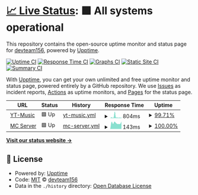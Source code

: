 # [📈 Live Status](https://demo.upptime.js.org): <!--live status--> **🟩 All systems operational**

This repository contains the open-source uptime monitor and status page for [devteam156](https://demo.upptime.js.org), powered by [Upptime](https://github.com/upptime/upptime).

[![Uptime CI](https://github.com/devteam156/upptime/workflows/Uptime%20CI/badge.svg)](https://github.com/devteam156/upptime/actions?query=workflow%3A%22Uptime+CI%22)
[![Response Time CI](https://github.com/devteam156/upptime/workflows/Response%20Time%20CI/badge.svg)](https://github.com/devteam156/upptime/actions?query=workflow%3A%22Response+Time+CI%22)
[![Graphs CI](https://github.com/devteam156/upptime/workflows/Graphs%20CI/badge.svg)](https://github.com/devteam156/upptime/actions?query=workflow%3A%22Graphs+CI%22)
[![Static Site CI](https://github.com/devteam156/upptime/workflows/Static%20Site%20CI/badge.svg)](https://github.com/devteam156/upptime/actions?query=workflow%3A%22Static+Site+CI%22)
[![Summary CI](https://github.com/devteam156/upptime/workflows/Summary%20CI/badge.svg)](https://github.com/devteam156/upptime/actions?query=workflow%3A%22Summary+CI%22)

With [Upptime](https://upptime.js.org), you can get your own unlimited and free uptime monitor and status page, powered entirely by a GitHub repository. We use [Issues](https://github.com/devteam156/upptime/issues) as incident reports, [Actions](https://github.com/devteam156/upptime/actions) as uptime monitors, and [Pages](https://demo.upptime.js.org) for the status page.

<!--start: status pages-->
<!-- This summary is generated by Upptime (https://github.com/upptime/upptime) -->
<!-- Do not edit this manually, your changes will be overwritten -->
<!-- prettier-ignore -->
| URL | Status | History | Response Time | Uptime |
| --- | ------ | ------- | ------------- | ------ |
| <img alt="" src="https://icons.duckduckgo.com/ip3/yt-music.developerteam2.repl.co.ico" height="13"> [YT-Music](https://YT-Music.developerteam2.repl.co) | 🟩 Up | [yt-music.yml](https://github.com/devteam156/upptime/commits/HEAD/history/yt-music.yml) | <details><summary><img alt="Response time graph" src="./graphs/yt-music/response-time-week.png" height="20"> 804ms</summary><br><a href="https://devteam156.github.io/upptime//history/yt-music"><img alt="Response time 804" src="https://img.shields.io/endpoint?url=https%3A%2F%2Fraw.githubusercontent.com%2Fdevteam156%2Fupptime%2FHEAD%2Fapi%2Fyt-music%2Fresponse-time.json"></a><br><a href="https://devteam156.github.io/upptime//history/yt-music"><img alt="24-hour response time 336" src="https://img.shields.io/endpoint?url=https%3A%2F%2Fraw.githubusercontent.com%2Fdevteam156%2Fupptime%2FHEAD%2Fapi%2Fyt-music%2Fresponse-time-day.json"></a><br><a href="https://devteam156.github.io/upptime//history/yt-music"><img alt="7-day response time 804" src="https://img.shields.io/endpoint?url=https%3A%2F%2Fraw.githubusercontent.com%2Fdevteam156%2Fupptime%2FHEAD%2Fapi%2Fyt-music%2Fresponse-time-week.json"></a><br><a href="https://devteam156.github.io/upptime//history/yt-music"><img alt="30-day response time 804" src="https://img.shields.io/endpoint?url=https%3A%2F%2Fraw.githubusercontent.com%2Fdevteam156%2Fupptime%2FHEAD%2Fapi%2Fyt-music%2Fresponse-time-month.json"></a><br><a href="https://devteam156.github.io/upptime//history/yt-music"><img alt="1-year response time 804" src="https://img.shields.io/endpoint?url=https%3A%2F%2Fraw.githubusercontent.com%2Fdevteam156%2Fupptime%2FHEAD%2Fapi%2Fyt-music%2Fresponse-time-year.json"></a></details> | <details><summary><a href="https://devteam156.github.io/upptime//history/yt-music">99.71%</a></summary><a href="https://devteam156.github.io/upptime//history/yt-music"><img alt="All-time uptime 99.71%" src="https://img.shields.io/endpoint?url=https%3A%2F%2Fraw.githubusercontent.com%2Fdevteam156%2Fupptime%2FHEAD%2Fapi%2Fyt-music%2Fuptime.json"></a><br><a href="https://devteam156.github.io/upptime//history/yt-music"><img alt="24-hour uptime 98.02%" src="https://img.shields.io/endpoint?url=https%3A%2F%2Fraw.githubusercontent.com%2Fdevteam156%2Fupptime%2FHEAD%2Fapi%2Fyt-music%2Fuptime-day.json"></a><br><a href="https://devteam156.github.io/upptime//history/yt-music"><img alt="7-day uptime 99.71%" src="https://img.shields.io/endpoint?url=https%3A%2F%2Fraw.githubusercontent.com%2Fdevteam156%2Fupptime%2FHEAD%2Fapi%2Fyt-music%2Fuptime-week.json"></a><br><a href="https://devteam156.github.io/upptime//history/yt-music"><img alt="30-day uptime 99.71%" src="https://img.shields.io/endpoint?url=https%3A%2F%2Fraw.githubusercontent.com%2Fdevteam156%2Fupptime%2FHEAD%2Fapi%2Fyt-music%2Fuptime-month.json"></a><br><a href="https://devteam156.github.io/upptime//history/yt-music"><img alt="1-year uptime 99.71%" src="https://img.shields.io/endpoint?url=https%3A%2F%2Fraw.githubusercontent.com%2Fdevteam156%2Fupptime%2FHEAD%2Fapi%2Fyt-music%2Fuptime-year.json"></a></details>
| <img alt="" src="https://icons.duckduckgo.com/ip3/null.ico" height="13"> [MC Server](65.108.199.248) | 🟩 Up | [mc-server.yml](https://github.com/devteam156/upptime/commits/HEAD/history/mc-server.yml) | <details><summary><img alt="Response time graph" src="./graphs/mc-server/response-time-week.png" height="20"> 143ms</summary><br><a href="https://devteam156.github.io/upptime//history/mc-server"><img alt="Response time 143" src="https://img.shields.io/endpoint?url=https%3A%2F%2Fraw.githubusercontent.com%2Fdevteam156%2Fupptime%2FHEAD%2Fapi%2Fmc-server%2Fresponse-time.json"></a><br><a href="https://devteam156.github.io/upptime//history/mc-server"><img alt="24-hour response time 177" src="https://img.shields.io/endpoint?url=https%3A%2F%2Fraw.githubusercontent.com%2Fdevteam156%2Fupptime%2FHEAD%2Fapi%2Fmc-server%2Fresponse-time-day.json"></a><br><a href="https://devteam156.github.io/upptime//history/mc-server"><img alt="7-day response time 143" src="https://img.shields.io/endpoint?url=https%3A%2F%2Fraw.githubusercontent.com%2Fdevteam156%2Fupptime%2FHEAD%2Fapi%2Fmc-server%2Fresponse-time-week.json"></a><br><a href="https://devteam156.github.io/upptime//history/mc-server"><img alt="30-day response time 143" src="https://img.shields.io/endpoint?url=https%3A%2F%2Fraw.githubusercontent.com%2Fdevteam156%2Fupptime%2FHEAD%2Fapi%2Fmc-server%2Fresponse-time-month.json"></a><br><a href="https://devteam156.github.io/upptime//history/mc-server"><img alt="1-year response time 143" src="https://img.shields.io/endpoint?url=https%3A%2F%2Fraw.githubusercontent.com%2Fdevteam156%2Fupptime%2FHEAD%2Fapi%2Fmc-server%2Fresponse-time-year.json"></a></details> | <details><summary><a href="https://devteam156.github.io/upptime//history/mc-server">100.00%</a></summary><a href="https://devteam156.github.io/upptime//history/mc-server"><img alt="All-time uptime 100.00%" src="https://img.shields.io/endpoint?url=https%3A%2F%2Fraw.githubusercontent.com%2Fdevteam156%2Fupptime%2FHEAD%2Fapi%2Fmc-server%2Fuptime.json"></a><br><a href="https://devteam156.github.io/upptime//history/mc-server"><img alt="24-hour uptime 100.00%" src="https://img.shields.io/endpoint?url=https%3A%2F%2Fraw.githubusercontent.com%2Fdevteam156%2Fupptime%2FHEAD%2Fapi%2Fmc-server%2Fuptime-day.json"></a><br><a href="https://devteam156.github.io/upptime//history/mc-server"><img alt="7-day uptime 100.00%" src="https://img.shields.io/endpoint?url=https%3A%2F%2Fraw.githubusercontent.com%2Fdevteam156%2Fupptime%2FHEAD%2Fapi%2Fmc-server%2Fuptime-week.json"></a><br><a href="https://devteam156.github.io/upptime//history/mc-server"><img alt="30-day uptime 100.00%" src="https://img.shields.io/endpoint?url=https%3A%2F%2Fraw.githubusercontent.com%2Fdevteam156%2Fupptime%2FHEAD%2Fapi%2Fmc-server%2Fuptime-month.json"></a><br><a href="https://devteam156.github.io/upptime//history/mc-server"><img alt="1-year uptime 100.00%" src="https://img.shields.io/endpoint?url=https%3A%2F%2Fraw.githubusercontent.com%2Fdevteam156%2Fupptime%2FHEAD%2Fapi%2Fmc-server%2Fuptime-year.json"></a></details>

<!--end: status pages-->

[**Visit our status website →**](https://demo.upptime.js.org)

## 📄 License

- Powered by: [Upptime](https://github.com/upptime/upptime)
- Code: [MIT](./LICENSE) © [devteam156](https://demo.upptime.js.org)
- Data in the `./history` directory: [Open Database License](https://opendatacommons.org/licenses/odbl/1-0/)
